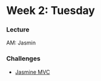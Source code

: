 # Week 2: Tuesday

### Lecture

AM: Jasmin

### Challenges

- [Jasmine MVC](../../../../jasmine-mvc-challenge)
